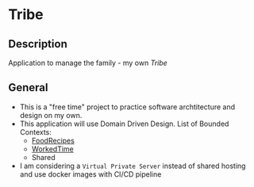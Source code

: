 # Tribe

## Description
Application to manage the family - my own *Tribe*

## General
- This is a "free time" project to practice software archtitecture and design on my own.
- This application will use Domain Driven Design. List of Bounded Contexts:
  - [FoodRecipes](./FoodRecipes/index.md)
  - [WorkedTime](./WorkedTime/index.md)
  - Shared
- I am considering a `Virtual Private Server` instead of shared hosting and use docker images with CI/CD pipeline